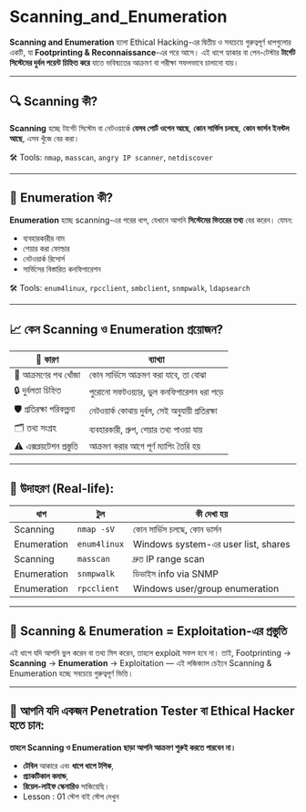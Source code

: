# Scanning_and_Enumeration
**Scanning and Enumeration** হলো Ethical Hacking-এর দ্বিতীয় ও সবচেয়ে গুরুত্বপূর্ণ ধাপগুলোর একটি, যা **Footprinting & Reconnaissance**-এর পরে আসে। এই ধাপে হ্যাকার বা পেন-টেস্টার **টার্গেট সিস্টেমের দুর্বল পয়েন্ট চিহ্নিত করে** যাতে ভবিষ্যতের আক্রমণ বা পরীক্ষা সফলভাবে চালানো যায়।

---

## 🔍 **Scanning কী?**

**Scanning** হচ্ছে টার্গেট সিস্টেম বা নেটওয়ার্কে **যেসব পোর্ট ওপেন আছে**, **কোন সার্ভিস চলছে**, **কোন ভার্সন ইনস্টল আছে**, এসব খুঁজে বের করা।

🛠️ Tools: `nmap`, `masscan`, `angry IP scanner`, `netdiscover`

---

## 🔎 **Enumeration কী?**

**Enumeration** হচ্ছে scanning-এর পরের ধাপ, যেখানে আপনি **সিস্টেমের ভিতরের তথ্য** বের করেন।
যেমন:

* ব্যবহারকারীর নাম
* শেয়ার করা ফোল্ডার
* নেটওয়ার্ক রিসোর্স
* সার্ভিসের বিস্তারিত কনফিগারেশন

🛠️ Tools: `enum4linux`, `rpcclient`, `smbclient`, `snmpwalk`, `ldapsearch`

---

## 📈 কেন Scanning ও Enumeration প্রয়োজন?

| 📌 কারণ                   | ব্যাখ্যা                                       |
| ------------------------- | ---------------------------------------------- |
| 🎯 আক্রমণের পথ খোঁজা      | কোন সার্ভিসে আক্রমণ করা যাবে, তা বোঝা          |
| 🔒 দুর্বলতা চিহ্নিত       | পুরোনো সফটওয়্যার, ভুল কনফিগারেশন ধরা পড়ে       |
| 🛡️ প্রতিরক্ষা পরিকল্পনা  | নেটওয়ার্ক কোথায় দুর্বল, সেই অনুযায়ী প্রতিরক্ষা |
| 🗂️ তথ্য সংগ্রহ           | ব্যবহারকারী, গ্রুপ, শেয়ার তথ্য পাওয়া যায়       |
| ⚠️ এক্সপ্লয়টেশন প্রস্তুতি | আক্রমণ করার আগে পূর্ণ ম্যাপিং তৈরি হয়          |

---

## 🧪 উদাহরণ (Real-life):

| ধাপ         | টুল          | কী দেখা হয়                          |
| ----------- | ------------ | ----------------------------------- |
| Scanning    | `nmap -sV`   | কোন সার্ভিস চলছে, কোন ভার্সন        |
| Enumeration | `enum4linux` | Windows system-এর user list, shares |
| Scanning    | `masscan`    | দ্রুত IP range scan                 |
| Enumeration | `snmpwalk`   | ডিভাইস info via SNMP                |
| Enumeration | `rpcclient`  | Windows user/group enumeration      |

---

## 🔗 Scanning & Enumeration = Exploitation-এর প্রস্তুতি

এই ধাপে যদি আপনি ভুল করেন বা তথ্য মিস করেন, তাহলে exploit সফল হবে না।
তাই, Footprinting → **Scanning** → **Enumeration** → Exploitation — এই লজিক্যাল চেইনে Scanning & Enumeration হচ্ছে সবচেয়ে গুরুত্বপূর্ণ ভিত্তি।

---

## 📌 আপনি যদি একজন Penetration Tester বা Ethical Hacker হতে চান:

**তাহলে Scanning ও Enumeration ছাড়া আপনি আক্রমণ শুরুই করতে পারবেন না।**

* **টেবিল** আকারে এবং **ধাপে ধাপে টপিক**,
* **প্র্যাকটিকাল কমান্ড**,
* **রিয়েল-লাইফ স্কেনারিও** সাজিয়েছি। 
* Lesson : 01 স্টেপ বাই স্টেপ দেখুন 

